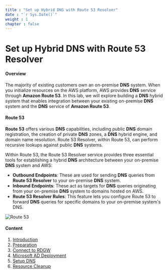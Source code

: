 ```yaml
---
title : "Set up Hybrid DNS with Route 53 Resolver"
date : "`r Sys.Date()`"
weight : 1
chapter : false
---
```


# Set up Hybrid DNS with Route 53 Resolver

#### Overview

The majority of existing customers own an on-premise **DNS** system. When you initialize resources on the AWS platform, AWS provides **DNS** service through **Amazon Route 53**. In this lab, we will explore building a **DNS** hybrid system that enables integration between your existing on-premise **DNS** system and the **DNS** service of **Amazon Route 53**.

#### Route 53

**Route 53** offers various **DNS** capabilities, including public **DNS** domain registration, the creation of private **DNS** zones, a **DNS** hybrid engine, and domain name resolution. Route 53 Resolver, within Route 53, can perform recursive lookups against public **DNS** systems.

Within Route 53, the Route 53 Resolver service provides three essential tools for establishing a hybrid **DNS** architecture between your on-premise **DNS** system and AWS:

- **Outbound Endpoints**: These are used for sending **DNS** queries from **Route 53 Resolver** to your on-premise **DNS** system.
- **Inbound Endpoints**: These act as targets for **DNS** queries originating from your on-premise **DNS** system to domains hosted on AWS.
- **Route 53 Resolver Rules**: This feature lets you configure Route 53 to forward **DNS** queries for specific domains to your on-premise system's DNS.

![Route 53](/images/icon.png?featherlight=false&width=10pc)


#### Content

1. [Introduction](1-introduce/)
2. [Preparation](2-prerequiste/)
3. [Connect to RDGW](3-connecttordgw/)
4. [Microsoft AD Deployment](4-setupad/)
5. [Setup DNS](5-setupyridDNS/)
6. [Resource Cleanup](6-cleanup/)
